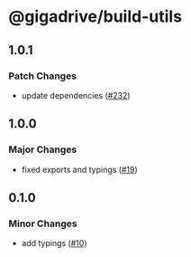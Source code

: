 # @gigadrive/build-utils

## 1.0.1

### Patch Changes

- update dependencies ([#232](https://github.com/Gigadrive/sdk/pull/232))

## 1.0.0

### Major Changes

- fixed exports and typings ([#19](https://github.com/Gigadrive/sdk/pull/19))

## 0.1.0

### Minor Changes

- add typings ([#10](https://github.com/Gigadrive/sdk/pull/10))
